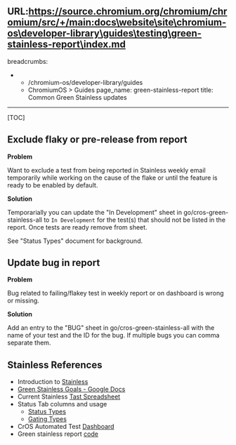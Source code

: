 URL:https://source.chromium.org/chromium/chromium/src/+/main:docs\website\site\chromium-os\developer-library\guides\testing\green-stainless-report\index.md
---
breadcrumbs:
- - /chromium-os/developer-library/guides
  - ChromiumOS > Guides
page_name: green-stainless-report
title: Common Green Stainless updates
---

[TOC]

## Exclude flaky or pre-release from report

**Problem**

Want to exclude a test from being reported in Stainless weekly email temporarily
while working on the cause of the flake or until the feature is ready to be
enabled by default.

**Solution**

Temporarially you can update the "In Development" sheet in
go/cros-green-stainless-all to `In Development` for the test(s) that should
not be listed in the report. Once tests are ready remove from sheet.

See "Status Types" document for background.

## Update bug in report

**Problem**

Bug related to failing/flakey test in weekly report or on dashboard is wrong or
missing.

**Solution**

Add an entry to the "BUG" sheet in go/cros-green-stainless-all
with the name of your test and the ID for the bug. If multiple bugs you can
comma separate them.

<!--*
# TODO: Add a blurb on how to get a missing test loaded into the spreadsheet.
*-->

## Stainless References

*   Introduction to
    [Stainless](https://g3doc.corp.google.com/company/teams/chromeos/subteams/platforms/tpgm/reference-material/stainless-introduction.md)
*   [Green Stainless Goals - Google Docs](http://doc/1TTA62izAYHylqPSFc9hyNeqr0IEVz200C3Nzs05aEK4#heading=h.y11rhgktwtrv)
*   Current Stainless [Tast Spreadsheet](http://go/cros-green-stainless-all)
*   Status Tab columns and usage
    *   [Status Types](http://doc/1zuw3MJxAwQ0Y2SQgv94OvVN2zIebWN9LWUhOwevFavg#heading=h.o1c5a82u1jb1)
    *   [Gating Types](http://doc/1zuw3MJxAwQ0Y2SQgv94OvVN2zIebWN9LWUhOwevFavg#heading=h.a7uvxmpqp0i)
*   CrOS Automated Test [Dashboard](http://go/cros-automated-test-dashboard)
*   Green stainless report
    [code](https://source.corp.google.com/piper///depot/google3/googleclient/chrome/chromeos_pmo/platform/green_stainless/)

